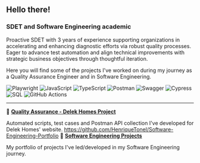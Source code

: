 ## Hello there!
### SDET and Software Engineering academic

Proactive SDET with 3 years of experience supporting organizations in accelerating and enhancing diagnostic efforts via robust quality processes.
Eager to advance test automation and align technical improvements with strategic business objectives through thoughtful iteration.

Here you will find some of the projects I've worked on during my journey as a Quality Assurance Engineer and in Software Engineering.

![Playwright](https://img.shields.io/badge/Playwright-006600?style=flat&logoSize=auto&color=%23006600)
![JavaScript](https://img.shields.io/badge/JavaScript-F7DF1E?style=flat&logo=javascript&logoColor=black&logoSize=auto&labelColor=%23F7DF1E&color=%23F7DF1E&cacheSeconds=3600)
![TypeScript](https://img.shields.io/badge/TypeScript-3178C6?style=flat&logo=typescript&logoColor=white&logoSize=auto&labelColor=%233178C6&color=%233178C6&cacheSeconds=3600)
![Postman](https://img.shields.io/badge/Postman-FF6C37?style=flat&logo=postman&logoColor=white&logoSize=auto&labelColor=%23FF6C37&color=%23FF6C37&cacheSeconds=3600)
![Swagger](https://img.shields.io/badge/-Swagger-85EA2D?style=flat&logo=swagger&logoColor=black)
![Cypress](https://img.shields.io/badge/Cypress-69D3A7?style=flat&logo=cypress&logoColor=white&logoSize=auto&labelColor=%2369D3A7&color=%2369D3A7&cacheSeconds=3600)
![SQL](https://img.shields.io/badge/SQL-4169E1?style=flat&logo=postgresql&logoColor=white&logoSize=auto&labelColor=%234169E1&color=%234169E1&cacheSeconds=3600)
![GitHub Actions](https://img.shields.io/badge/GitHub%20Actions-2088FF?style=flat&logo=githubactions&logoColor=white&logoSize=auto&labelColor=%232088FF&color=%232088FF&cacheSeconds=3600)

---

🔗 **[Quality Assurance - Delek Homes Project](https://github.com/HenriqueTonel/DelekHomes-Project)**

Automated scripts, test cases and Postman API collection I've developed for Delek Homes' website. 
https://github.com/HenriqueTonel/Software-Engineering-Portfolio
🔗 **[Software Engineering Projects](https://github.com/HenriqueTonel/Software-Engineering-Portfolio)**

My portfolio of projects I've led/developed in my Software Engineering journey.
